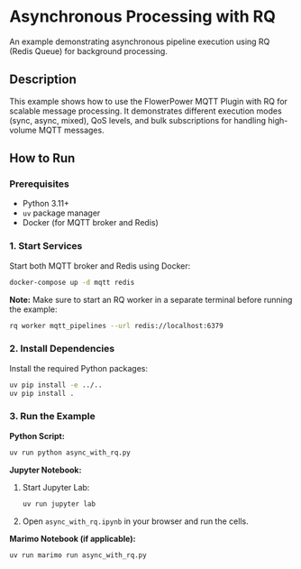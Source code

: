 # Asynchronous Processing with RQ

An example demonstrating asynchronous pipeline execution using RQ (Redis Queue) for background processing.

## Description

This example shows how to use the FlowerPower MQTT Plugin with RQ for scalable message processing. It demonstrates different execution modes (sync, async, mixed), QoS levels, and bulk subscriptions for handling high-volume MQTT messages.

## How to Run

### Prerequisites

- Python 3.11+
- `uv` package manager
- Docker (for MQTT broker and Redis)

### 1. Start Services

Start both MQTT broker and Redis using Docker:

```bash
docker-compose up -d mqtt redis
```

**Note:** Make sure to start an RQ worker in a separate terminal before running the example:
```bash
rq worker mqtt_pipelines --url redis://localhost:6379
```

### 2. Install Dependencies

Install the required Python packages:

```bash
uv pip install -e ../..
uv pip install .
```

### 3. Run the Example

**Python Script:**
```bash
uv run python async_with_rq.py
```

**Jupyter Notebook:**
1. Start Jupyter Lab:
   ```bash
   uv run jupyter lab
   ```
2. Open `async_with_rq.ipynb` in your browser and run the cells.

**Marimo Notebook (if applicable):**
```bash
uv run marimo run async_with_rq.py